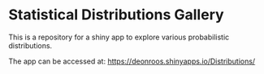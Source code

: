 # Statistical Distributions Gallery

This is a repository for a shiny app to explore various probabilistic distributions.

The app can be accessed at: https://deonroos.shinyapps.io/Distributions/
